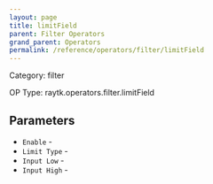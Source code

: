```yaml
---
layout: page
title: limitField
parent: Filter Operators
grand_parent: Operators
permalink: /reference/operators/filter/limitField
---
```


Category: filter

OP Type: raytk.operators.filter.limitField

## Parameters

* `Enable` - 
* `Limit Type` - 
* `Input Low` - 
* `Input High` -

